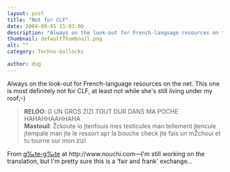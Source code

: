 ```yaml
---
layout: post
title: "Not for CLF"
date: 2004-09-05 15:03:00
description: "Always on the look-out for French-language resources on the net. This one is most definitely not for CLF, at least not while she&#8217;s still living under my roof;-) RELOO --  G UN GROS ZIZI TOUT DUR DANS MA POCHE HAHAHHAAHHAHA Mastouil -- &#8230;"
thumbnail: defaultThumbnail.png
alt: ""
category: Techno-bollocks

author: dug
---
```


<p>Always on the look-out for French-language resources on the net. This one is most definitely not for <span class="caps">CLF, </span>at least not while she's still living under my roof;-)</p>

<blockquote><p><strong><span class="caps"><span class="caps">RELOO</span></span></strong>: G UN <span class="caps"><span class="caps">GROS ZIZI TOUT DUR DANS</span></span> MA <span class="caps"><span class="caps">POCHE HAHAHHAAHHAHA</span></span><br />
<strong>Mastouil</strong>: Žckoute io jtenfouis mes testicules man tellement jtencule jtempale man jte le ressort apr la bouche check jte fais un mŽchoui et tu tourne sur mon zizi</p></blockquote>

<p>From <a href="http://www.nouchi.com">g‰te-g‰te</a> at http://www.nouchi.com&#8212;I'm still working on the translation, but I'm pretty sure this is a &#8216;fair and frank' exchange&#8230;</p>
